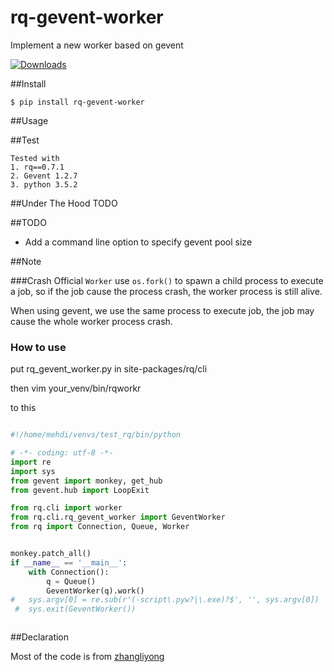 rq-gevent-worker
================

Implement a new worker based on gevent

[![Downloads](https://pypip.in/download/rq-gevent-worker/badge.svg)](https://pypi.python.org/pypi/rq-gevent-worker/)

##Install

    $ pip install rq-gevent-worker

##Usage



##Test

    Tested with 
	1. rq==0.7.1
	2. Gevent 1.2.7
	3. python 3.5.2

	

##Under The Hood
TODO

##TODO

* Add a command line option to specify gevent pool size

##Note

###Crash
Official `Worker` use `os.fork()` to spawn a child process to execute a job,
so if the job cause the process crash, the worker process is still alive.

When using gevent, we use the same process to execute job, the job may
cause the whole worker process crash.

### How to use

put rq_gevent_worker.py in site-packages/rq/cli

then 
vim  your_venv/bin/rqworkr

to this 

```python

#!/home/mehdi/venvs/test_rq/bin/python

# -*- coding: utf-8 -*-
import re
import sys
from gevent import monkey, get_hub
from gevent.hub import LoopExit

from rq.cli import worker
from rq.cli.rq_gevent_worker import GeventWorker
from rq import Connection, Queue, Worker


monkey.patch_all()
if __name__ == '__main__':
    with Connection():
        q = Queue()
        GeventWorker(q).work()
#   sys.argv[0] = re.sub(r'(-script\.pyw?|\.exe)?$', '', sys.argv[0])
 #  sys.exit(GeventWorker())



```

##Declaration

Most of the code is from [zhangliyong](https://github.com/zhangliyong/rq-gevent-worker) 
